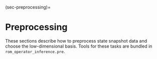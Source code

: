 (sec-preprocessing)=
# Preprocessing

These sections describe how to preprocess state snapshot data and choose the low-dimensional basis.
Tools for these tasks are bundled in `rom_operator_inference.pre`.

```{tableofcontents}
```
